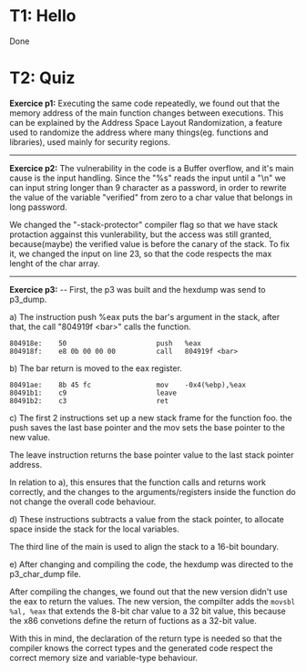 # T1: Hello
Done

# T2: Quiz


**Exercice p1:** 
Executing the same code repeatedly, we found out that the memory address of the main function changes between executions. This can be explained by the Address Space Layout Randomization, a feature used to randomize the address where many things(eg. functions and libraries), used mainly for security regions.

---

**Exercice p2:** 
The vulnerability in the code is a Buffer overflow, and it's main cause is the input handling.
Since the "%s" reads the input until a "\n" we can input string longer than 9 character as a password, in order to rewrite the value of the variable "verified" from zero to a char value that belongs in long password.

We changed the "-stack-protector" compiler flag so that we have stack protaction aggainst this vunlerability, but the access was still granted, because(maybe) the verified value is before the canary of the stack. To fix it, we changed the input on line 23, so that the code respects the max lenght of the char array.

---
**Exercice p3:**
-- First, the p3 was built and the hexdump was send to p3_dump.

a) The instruction push %eax puts the bar's argument in the stack, after that, the call "804919f \<bar\>" calls the function.

```assembly
804918e:	50                   	push   %eax
804918f:	e8 0b 00 00 00       	call   804919f <bar>
```

b) The bar return is moved to the eax register.
```assembly
80491ae:	8b 45 fc             	mov    -0x4(%ebp),%eax
80491b1:	c9                   	leave
80491b2:	c3                   	ret
```

c) The first 2 instructions set up a new stack frame for the function foo. the push saves the last base pointer and the mov sets the base pointer to the new value.

The leave instruction returns the base pointer value to the last stack pointer address.

In relation to a), this ensures that the function calls and returns work correctly, and the changes to the arguments/registers inside the function do not change the overall code behaviour. 

d) These instructions subtracts a value from the stack pointer, to allocate space inside the stack for the local variables.

The third line of the main is used to align the stack to a 16-bit boundary.

e) After changing and compiling the code, the hexdump was directed to the p3_char_dump file.

After compiling the changes, we found out that the new version didn't use the eax to return the values. The new version, the compilter adds the ```movsbl %al, %eax``` that extends the 8-bit char value to a 32 bit value, this because the x86 convetions define the return of fuctions as a 32-bit value.

With this in mind, the declaration of the return type is needed so that the compiler knows the correct types and the generated code respect the correct memory size and variable-type behaviour.
